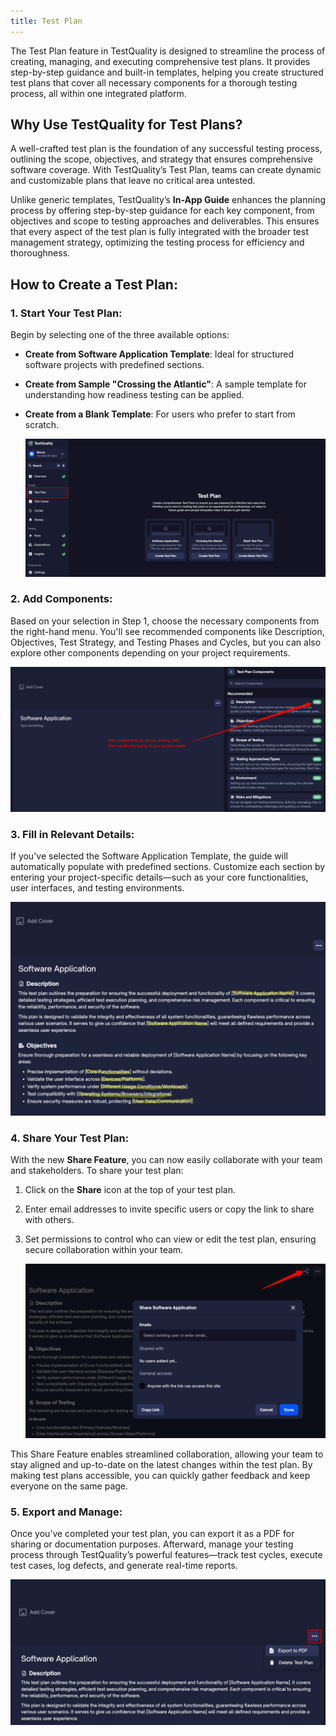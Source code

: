```yaml
---
title: Test Plan
---
```


The Test Plan feature in TestQuality is designed to streamline the process of creating, managing, and executing comprehensive test plans. It provides step-by-step guidance and built-in templates, helping you create structured test plans that cover all necessary components for a thorough testing process, all within one integrated platform.

## Why Use TestQuality for Test Plans?

A well-crafted test plan is the foundation of any successful testing process, outlining the scope, objectives, and strategy that ensures comprehensive software coverage. With TestQuality’s Test Plan, teams can create dynamic and customizable plans that leave no critical area untested.

Unlike generic templates, TestQuality’s **In-App Guide** enhances the planning process by offering step-by-step guidance for each key component, from objectives and scope to testing approaches and deliverables. This ensures that every aspect of the test plan is fully integrated with the broader test management strategy, optimizing the testing process for efficiency and thoroughness.

## How to Create a Test Plan:

### 1. Start Your Test Plan:
Begin by selecting one of the three available options:
- **Create from Software Application Template**: Ideal for structured software projects with predefined sections.
- **Create from Sample "Crossing the Atlantic"**: A sample template for understanding how readiness testing can be applied.
- **Create from a Blank Template**: For users who prefer to start from scratch.

   ![img_126.png](img/img_126.png)

### 2. Add Components:
Based on your selection in Step 1, choose the necessary components from the right-hand menu. You'll see recommended components like Description, Objectives, Test Strategy, and Testing Phases and Cycles, but you can also explore other components depending on your project requirements.

   ![img_127.png](img/img_127.png)

### 3. Fill in Relevant Details:
If you've selected the Software Application Template, the guide will automatically populate with predefined sections. Customize each section by entering your project-specific details—such as your core functionalities, user interfaces, and testing environments.

   ![img_128.png](img/img_128.png)

### 4. Share Your Test Plan:
With the new **Share Feature**, you can now easily collaborate with your team and stakeholders. To share your test plan:

1. Click on the **Share** icon at the top of your test plan.
2. Enter email addresses to invite specific users or copy the link to share with others.
3. Set permissions to control who can view or edit the test plan, ensuring secure collaboration within your team.

   ![img_130.png](img/img_130.png)

This Share Feature enables streamlined collaboration, allowing your team to stay aligned and up-to-date on the latest changes within the test plan. By making test plans accessible, you can quickly gather feedback and keep everyone on the same page.

### 5. Export and Manage:
Once you’ve completed your test plan, you can export it as a PDF for sharing or documentation purposes. Afterward, manage your testing process through TestQuality’s powerful features—track test cycles, execute test cases, log defects, and generate real-time reports.

   ![img_129.png](img/img_129.png)
